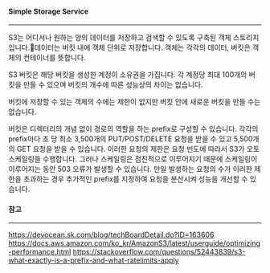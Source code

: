 #### Simple Storage Service
---
S3는 어디서나 원하는 양의 데이터를 저장하고 검색할 수 있도록 구축된 객체 스토리지입니다.데이터는 버킷 내에 객체 단위로 저장합니다. 객체는 각각의 데이터, 버킷은 객체의 컨테이너를 뜻합니다.

S3 버킷은 해당 버킷을 생성한 계정이 소유권을 가집니다. 각 계정당 최대 100개의 버킷을 만들 수 있으며 버킷의 개수에 따른 성능상의 차이는 없습니다.

버킷에 저장할 수 있는 객체의 수에는 제한이 없지만 버킷 안에 새로운 버킷을 만들 수는 없습니다.

버킷은 디렉터리의 개념 없이 경로의 역할을 하는 prefix로 구성할 수 있습니다. 각각의 prefix마다 초 당 최소 3,500개의 PUT/POST/DELETE 요청을 받을 수 있고 5,500개의 GET 요청을 받을 수 있습니다. 이러한 요청의 제한은 요청 빈도에 따라서 S3가 오토 스케일링을 수행합니다. 그러나 스케일링은 점진적으로 이루어지기 때문에 스케일링이 이루어지는 동안 503 오류가 발생할 수 있습니다. 만일 발생하는 요청의 수가 이러한 제한을 초과하는 경우 추가적인 prefix를 지정하여 요청을 분산시켜 성능을 개선할 수 있습니다.

#### 참고
---
https://devocean.sk.com/blog/techBoardDetail.do?ID=163606
https://docs.aws.amazon.com/ko_kr/AmazonS3/latest/userguide/optimizing-performance.html
https://stackoverflow.com/questions/52443839/s3-what-exactly-is-a-prefix-and-what-ratelimits-apply
